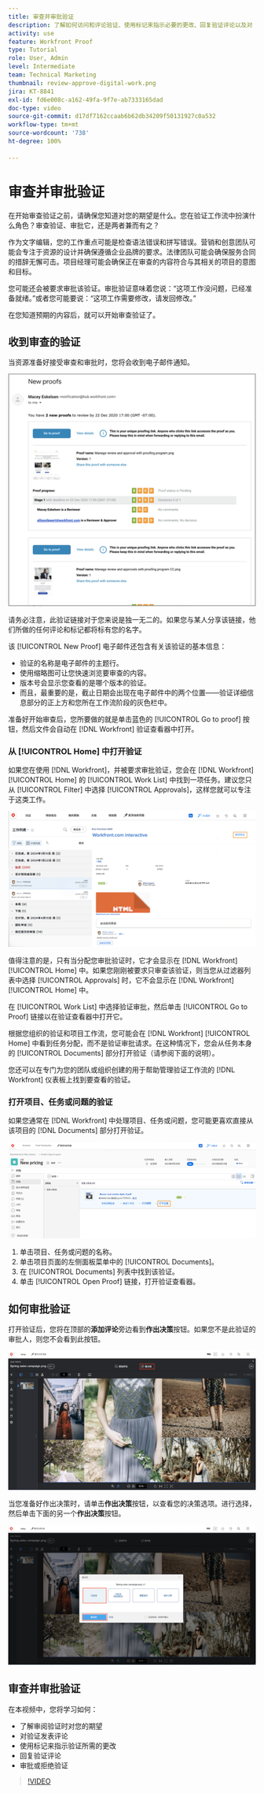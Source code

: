 ```yaml
---
title: 审查并审批验证
description: 了解如何访问和评论验证、使用标记来指示必要的更改、回复验证评论以及对  [!DNL Workfront] 内的验证作出决策。
activity: use
feature: Workfront Proof
type: Tutorial
role: User, Admin
level: Intermediate
team: Technical Marketing
thumbnail: review-approve-digital-work.png
jira: KT-8841
exl-id: fd6e008c-a162-49fa-9f7e-ab7333165dad
doc-type: video
source-git-commit: d17df7162ccaab6b62db34209f50131927c0a532
workflow-type: tm+mt
source-wordcount: '738'
ht-degree: 100%

---
```


# 审查并审批验证

在开始审查验证之前，请确保您知道对您的期望是什么。您在验证工作流中扮演什么角色？审查验证、审批它，还是两者兼而有之？

作为文字编辑，您的工作重点可能是检查语法错误和拼写错误。营销和创意团队可能会专注于资源的设计并确保遵循企业品牌的要求。法律团队可能会确保服务合同的措辞无懈可击。项目经理可能会确保正在审查的内容符合与其相关的项目的意图和目标。

您可能还会被要求审批该验证。审批验证意味着您说：“这项工作没问题，已经准备就绪。”或者您可能要说：“这项工作需要修改，请发回修改。”

在您知道预期的内容后，就可以开始审查验证了。

## 收到审查的验证

当资源准备好接受审查和审批时，您将会收到电子邮件通知。

![一封要求对 [!DNL  Workfront] 中的两份验证进行审查和审批的新验证电子邮件的图像。](assets/new-proof-emails.png)

请务必注意，此验证链接对于您来说是独一无二的。如果您与某人分享该链接，他们所做的任何评论和标记都将标有您的名字。

该 [!UICONTROL New Proof] 电子邮件还包含有关该验证的基本信息：

* 验证的名称是电子邮件的主题行。
* 使用缩略图可让您快速浏览要审查的内容。
* 版本号会显示您查看的是哪个版本的验证。
* 而且，最重要的是，截止日期会出现在电子邮件中的两个位置——验证详细信息部分的正上方和您所在工作流阶段的灰色栏中。

准备好开始审查后，您所要做的就是单击蓝色的 [!UICONTROL Go to proof] 按钮，然后文件会自动在 [!DNL Workfront] 验证查看器中打开。

### 从 [!UICONTROL Home] 中打开验证

如果您在使用 [!DNL Workfront]，并被要求审批验证，您会在 [!DNL Workfront] [!UICONTROL Home] 的 [!UICONTROL Work List] 中找到一项任务。建议您只从 [!UICONTROL Filter] 中选择 [!UICONTROL Approvals]，这样您就可以专注于这类工作。

![[!DNL Workfront] [!UICONTROL Home] 的图像，其中激活了 [!UICONTROL Approvals] 过滤器，并从列表中选择了验证。](assets/open-proof-from-home.png)

值得注意的是，只有当分配您审批验证时，它才会显示在 [!DNL Workfront][!UICONTROL Home] 中。如果您刚刚被要求只审查该验证，则当您从过滤器列表中选择 [!UICONTROL Approvals] 时，它不会显示在 [!DNL Workfront] [!UICONTROL Home] 中。

在 [!UICONTROL Work List] 中选择验证审批，然后单击 [!UICONTROL Go to Proof] 链接以在验证查看器中打开它。

根据您组织的验证和项目工作流，您可能会在 [!DNL Workfront] [!UICONTROL Home] 中看到任务分配，而不是验证审批请求。在这种情况下，您会从任务本身的 [!UICONTROL Documents] 部分打开验证（请参阅下面的说明）。

您还可以在专门为您的团队或组织创建的用于帮助管理验证工作流的 [!DNL Workfront] 仪表板上找到要查看的验证。

### 打开项目、任务或问题的验证

如果您通常在 [!DNL Workfront] 中处理项目、任务或问题，您可能更喜欢直接从该项目的 [!DNL Documents] 部分打开验证。

![突出显示了 [!UICONTROL Open Proof] 链接的 [!DNL  Workfront] 任务中的 [!UICONTROL Documents] 部分的图像。](assets/open-proof-from-documents.png)

1. 单击项目、任务或问题的名称。
2. 单击项目页面的左侧面板菜单中的 [!UICONTROL Documents]。
3. 在 [!UICONTROL Documents] 列表中找到该验证。
4. 单击 [!UICONTROL Open Proof] 链接，打开验证查看器。

## 如何审批验证

打开验证后，您将在顶部的&#x200B;**添加评论**&#x200B;旁边看到&#x200B;**作出决策**&#x200B;按钮。如果您不是此验证的审批人，则您不会看到此按钮。

![第一个“作出决策”按钮的图像。](assets/make-decision-1.png)

当您准备好作出决策时，请单击&#x200B;**作出决策**&#x200B;按钮，以查看您的决策选项。进行选择，然后单击下面的另一个&#x200B;**作出决策**&#x200B;按钮。

![第二个“作出决策”按钮的图像。](assets/make-decision-2.png)

## 审查并审批验证

在本视频中，您将学习如何：

* 了解审阅验证时对您的期望
* 对验证发表评论
* 使用标记来指示验证所需的更改
* 回复验证评论
* 审批或拒绝验证

>[!VIDEO](https://video.tv.adobe.com/v/335141/?quality=12&learn=on&enablevpops)

<!--
#### Learn more
* Create and manage proof comments
* Make decisions on a proof
* Review a static proof
* Tag users to share a proof
* Notifications for proof comments and decisions
-->

<!--
#### Guides
* Reviewing proofs in [!DNL Workfront]
* -->
